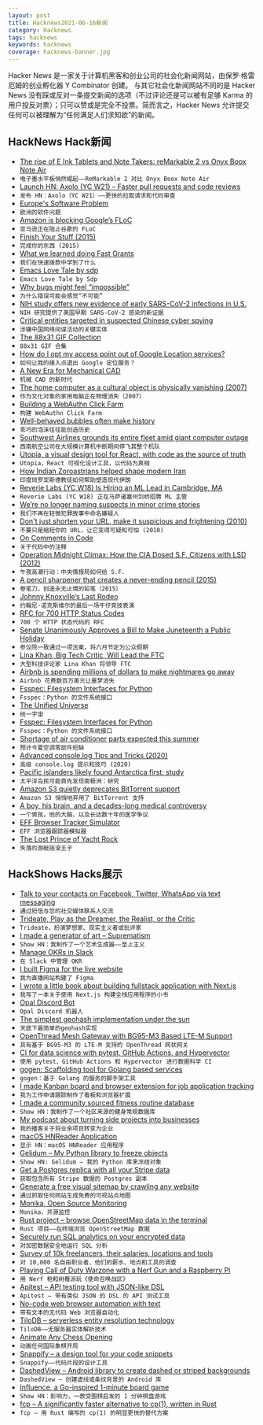 ```yaml
---
layout: post
title: Hacknews2021-06-16新闻
category: Hacknews
tags: hacknews
keywords: hacknews
coverage: hacknews-banner.jpg
---
```


Hacker News 是一家关于计算机黑客和创业公司的社会化新闻网站，由保罗·格雷厄姆的创业孵化器 Y Combinator 创建。
与其它社会化新闻网站不同的是 Hacker News 没有踩或反对一条提交新闻的选项（不过评论还是可以被有足够 Karma 的用户投反对票）；只可以赞或是完全不投票。简而言之，Hacker News 允许提交任何可以被理解为“任何满足人们求知欲”的新闻。

## HackNews Hack新闻


- [The rise of E Ink Tablets and Note Takers: reMarkable 2 vs Onyx Boox Note Air](https://www.hanselman.com/blog/the-quiet-rise-of-e-ink-tablets-and-infinite-paper-note-takers-remarkable-2-vs-onyx-boox-note-air)
- `电子墨水平板悄然崛起——ReMarkable 2 对比 Onyx Boox Note Air`
- [Launch HN: Axolo (YC W21) – Faster pull requests and code reviews](item?id=27515468)
- `发布 HN：Axolo（YC W21）——更快的拉取请求和代码审查`
- [Europe's Software Problem](https://berthub.eu/articles/posts/europes-software-problem/)
- `欧洲的软件问题`
- [Amazon is blocking Google’s FLoC](https://digiday.com/media/amazon-is-blocking-googles-floc-and-that-could-seriously-weaken-the-fledgling-tracking-system/)
- `亚马逊正在阻止谷歌的 FLoC`
- [Finish Your Stuff (2015)](https://250bpm.com/blog:50/)
- `完成你的东西 (2015)`
- [What we learned doing Fast Grants](https://future.com/what-we-learned-doing-fast-grants/)
- `我们在快速拨款中学到了什么`
- [Emacs Love Tale by sdp](https://emacs.love/tales/emacs-love-tale-by-sdp.html)
- `Emacs Love Tale by Sdp`
- [Why bugs might feel “impossible”](https://jvns.ca/blog/2021/06/08/reasons-why-bugs-might-feel-impossible/)
- `为什么错误可能会感觉“不可能”`
- [NIH study offers new evidence of early SARS-CoV-2 infections in U.S.](https://www.nih.gov/news-events/news-releases/nih-study-offers-new-evidence-early-sars-cov-2-infections-us)
- `NIH 研究提供了美国早期 SARS-CoV-2 感染的新证据`
- [Critical entities targeted in suspected Chinese cyber spying](https://apnews.com/article/government-and-politics-hacking-technology-business-7350235e07d46ba5afc1238b553ea4b9)
- `涉嫌中国网络间谍活动的关键实体`
- [The 88x31 GIF Collection](http://cyber.dabamos.de/88x31/)
- `88x31 GIF 合集`
- [How do I opt my access point out of Google Location services?](https://support.google.com/maps/answer/1725632#how_opt_out&zippy=)
- `如何让我的接入点退出 Google 定位服务？`
- [A New Era for Mechanical CAD](https://queue.acm.org/detail.cfm?id=3469844)
- `机械 CAD 的新时代`
- [The home computer as a cultural object is physically vanishing (2007)](http://contemporary-home-computing.org/where-did-the-computer-go/)
- `作为文化对象的家用电脑正在物理消失（2007）`
- [Building a WebAuthn Click Farm](https://betterappsec.com/building-a-webauthn-click-farm-are-captchas-obsolete-bfab07bb798c)
- `构建 WebAuthn Click Farm`
- [Well-behaved bubbles often make history](https://future.a16z.com/well-behaved-bubbles-history-innovation/)
- `乖巧的泡沫往往能创造历史`
- [Southwest Airlines grounds its entire fleet amid giant computer outage](https://nypost.com/2021/06/15/southwest-airlines-grounds-all-flights-amid-computer-outage/)
- `西南航空公司在大规模计算机中断期间停飞其整个机队`
- [Utopia, a visual design tool for React, with code as the source of truth](https://utopia.app/)
- `Utopia，React 可视化设计工具，以代码为真相`
- [How Indian Zoroastrians helped shape modern Iran](https://lareviewofbooks.org/article/how-an-indian-religious-minority-shaped-modern-iran/)
- `印度琐罗亚斯德教徒如何帮助塑造现代伊朗`
- [Reverie Labs (YC W18) Is Hiring an ML Lead in Cambridge, MA](https://jobs.lever.co/reverielabs/d4599250-a05d-4d31-9810-12330b3c73e5)
- `Reverie Labs (YC W18) 正在马萨诸塞州剑桥招聘 ML 主管`
- [We’re no longer naming suspects in minor crime stories](https://blog.ap.org/behind-the-news/why-were-no-longer-naming-suspects-in-minor-crime-stories)
- `我们不再在轻微犯罪故事中命名嫌疑人`
- [Don't just shorten your URL, make it suspicious and frightening (2010)](http://shadyurl.com/create.php)
- `不要只是缩短你的 URL，让它变得可疑和可怕 (2010)`
- [On Comments in Code](https://henrikwarne.com/2021/06/15/on-comments-in-code/)
- `关于代码中的注释`
- [Operation Midnight Climax: How the CIA Dosed S.F. Citizens with LSD (2012)](https://www.sfweekly.com/news/operation-midnight-climax-how-the-cia-dosed-s-f-citizens-with-lsd/)
- `午夜高潮行动：中央情报局如何给 S.F.`
- [A pencil sharpener that creates a never-ending pencil (2015)](https://www.spoon-tamago.com/2015/04/01/tsunago-sharpener-never-ending-pencil/)
- `卷笔刀，创造永无止境的铅笔（2015）`
- [Johnny Knoxville’s Last Rodeo](https://www.gq.com/story/johnny-knoxvilles-last-rodeo/)
- `约翰尼·诺克斯维尔的最后一场牛仔竞技表演`
- [RFC for 700 HTTP Status Codes](https://github.com/joho/7XX-rfc)
- `700 个 HTTP 状态代码的 RFC`
- [Senate Unanimously Approves a Bill to Make Juneteenth a Public Holiday](https://www.npr.org/2021/06/15/1006934154/senate-unanimously-approves-a-bill-to-make-juneteenth-a-public-holiday)
- `参议院一致通过一项法案，将六月节定为公众假期`
- [Lina Khan, Big Tech Critic, Will Lead the FTC](https://www.npr.org/2021/06/15/1006807299/lina-khan-prominent-big-tech-critic-will-lead-the-ftc)
- `大型科技评论家 Lina Khan 将领导 FTC`
- [Airbnb is spending millions of dollars to make nightmares go away](https://www.tbsnews.net/analysis/airbnb-spending-millions-dollars-make-nightmares-go-away-261235)
- `Airbnb 花费数百万美元让噩梦消失`
- [Fsspec: Filesystem Interfaces for Python](https://filesystem-spec.readthedocs.io/en/latest/index.html#)
- `Fsspec：Python 的文件系统接口`
- [The Unified Universe](https://aeon.co/essays/how-physics-at-the-roots-of-reality-point-to-a-grand-unified-theory)
- `统一宇宙`
- [Fsspec: Filesystem Interfaces for Python](https://filesystem-spec.readthedocs.io/en/latest/index.html)
- `Fsspec：Python 的文件系统接口`
- [Shortage of air conditioner parts expected this summer](https://www.kswo.com/2021/05/28/shortage-of-air-conditioner-parts-expected-this-summer/)
- `预计今夏空调零部件短缺`
- [Advanced console.log Tips and Tricks (2020)](https://medium.com/nmc-techblog/advanced-console-log-tips-tricks-fa3762930bca)
- `高级 console.log 提示和技巧 (2020)`
- [Pacific islanders likely found Antarctica first: study](https://phys.org/news/2021-06-pacific-islanders-antarctica.html)
- `太平洋岛民可能首先发现南极洲：研究`
- [Amazon S3 quietly deprecates BitTorrent support](https://github.com/awsdocs/amazon-s3-userguide/commit/0d1759880ccb1818ab0f14129ba1321c519d2ac1)
- `Amazon S3 悄悄地弃用了 BitTorrent 支持`
- [A boy, his brain, and a decades-long medical controversy](https://www.wired.com/story/a-boy-his-brain-and-a-decades-long-medical-controversy/)
- `一个男孩，他的大脑，以及长达数十年的医学争议`
- [EFF Browser Tracker Simulator](https://firstpartysimulator.org/)
- `EFF 浏览器跟踪器模拟器`
- [The Lost Prince of Yacht Rock](https://narratively.com/the-lost-prince-of-yacht-rock/)
- `失落的游艇摇滚王子`


## HackShows Hacks展示

- [ Talk to your contacts on Facebook, Twitter, WhatsApp via text messaging](https://fiotron.com)
- `通过短信与您的社交媒体联系人交流`
- [ Trideate, Play as the Dreamer, the Realist, or the Critic](https://trideate.com)
- `Trideate，扮演梦想家、现实主义者或批评家`
- [ I made a generator of art – Suprematism](https://tool.graphics/suprematism)
- `Show HN：我制作了一个艺术生成器——至上主义`
- [ Manage OKRs in Slack](https://dorodoro.co/)
- `在 Slack 中管理 OKR`
- [ I built Figma for the live website](https://graha.io)
- `我为直播网站构建了 Figma`
- [ I wrote a little book about building fullstack application with Next.js](https://fullstack-nextjs-in-action.taonan.lu/)
- `我写了一本关于使用 Next.js 构建全栈应用程序的小书`
- [ Opal Discord Bot](https://github.com/ryanbrwr/opal)
- `Opal Discord 机器人`
- [ The simplest geohash implementation under the sun](https://mro.name/g/u154)
- `天底下最简单的geohash实现`
- [ OpenThread Mesh Gateway with BG95-M3 Based LTE-M Support](https://lab5e.com/blog/2021/6/14/otbr/)
- `具有基于 BG95-M3 的 LTE-M 支持的 OpenThread 网状网关`
- [ CI for data science with pytest, GitHub Actions, and Hypervector](https://blog.hypervector.io/posts/2021-5-12-int-github.html)
- `使用 pytest、GitHub Actions 和 Hypervector 进行数据科学 CI`
- [ gogen: Scaffolding tool for Golang based services](https://github.com/praveenpenumaka/gogen/)
- `gogen：基于 Golang 的服务的脚手架工具`
- [ I made Kanban board and browser extension for job application tracking](https://profilehunt.net)
- `我为工作申请跟踪制作了看板和浏览器扩展`
- [ I made a community sourced fitness routine database](https://routinedb.com/routines)
- `Show HN：我制作了一个社区来源的健身常规数据库`
- [ My podcast about turning side projects into businesses](https://anchor.fm/wannabentrepreneur/episodes/1---Pilot-e10p1ba)
- `我的播客关于将业余项目转变为企业`
- [ macOS HNReader Application](https://github.com/mattrighetti/HNReaderApp)
- `显示 HN：macOS HNReader 应用程序`
- [ Gelidum – My Python library to freeze objects](https://github.com/diegojromerolopez/gelidum)
- `Show HN: Gelidum – 我的 Python 库来冻结对象`
- [ Get a Postgres replica with all your Stripe data](https://blog.syncinc.so/stripe-on-sync-inc)
- `获取包含所有 Stripe 数据的 Postgres 副本`
- [ Generate a free visual sitemap by crawling any website](https://rarchy.com/sitemaps/visual-sitemap-generator)
- `通过抓取任何网站生成免费的可视站点地图`
- [ Monika, Open Source Monitoring](https://monika.hyperjump.tech/)
- `Monika，开源监控`
- [ Rust project – browse OpenStreetMap data in the terminal](https://github.com/edouardpoitras/osm-geo-mapper)
- `Rust 项目——在终端浏览 OpenStreetMap 数据`
- [ Securely run SQL analytics on your encrypted data](https://github.com/mc2-project/mc2)
- `对加密数据安全地运行 SQL 分析`
- [ Survey of 10k freelancers, their salaries, locations and tools](https://contra.com/freelance-industry-report-2021/)
- `对 10,000 名自由职业者、他们的薪水、地点和工具的调查`
- [ Playing Call of Duty Warzone with a Nerf Gun and a Raspberry Pi](https://www.youtube.com/watch?v=ld0Pcy6F-3g)
- `用 Nerf 枪和树莓派玩《使命召唤战区》`
- [ Apitest – API testing tool with JSON-like DSL](https://github.com/sigoden/apitest)
- `Apitest – 带有类似 JSON 的 DSL 的 API 测试工具`
- [ No-code web browser automation with text](https://browserdaemon.com)
- `带有文本的无代码 Web 浏览器自动化`
- [ TiloDB – serverless entity resolution technology](https://tilodb.com/tilodb)
- `TiloDB——无服务器实体解析技术`
- [ Animate Any Chess Opening](https://deepnote.com/@jstastny/Chess-Openings-CuVqER2CT-qv1-TjJjNHLw)
- `动画任何国际象棋开局`
- [ Snappify – a design tool for your code snippets](https://snappify.io/editor/pro)
- `Snappify——代码片段的设计工具`
- [ DashedView – Android library to create dashed or striped backgrounds](https://github.com/MackHartley/DashedView)
- `DashedView – 创建虚线或条纹背景的 Android 库`
- [ Influence, a Go-inspired 1-minute board game](http://cintrest.com/influence/)
- `Show HN：影响力，一款受围棋启发的 1 分钟棋盘游戏`
- [ fcp – A significantly faster alternative to cp(1), written in Rust](https://github.com/Svetlitski/fcp)
- `fcp – 用 Rust 编写的 cp(1) 的明显更快的替代方案`

